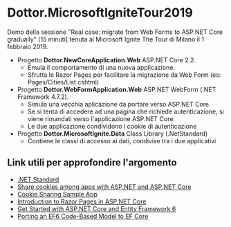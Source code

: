 # Dottor.MicrosoftIgniteTour2019
Demo della sessione "Real case: migrate from Web Forms to ASP.NET Core gradually" [15 minuti] tenuta al Microsoft Ignite The Tour di Milano il 1 febbraio 2019.

- Progetto **Dottor.NewCoreApplication.Web** ASP.NET Core 2.2. 
  - Emula il comportamento di una nuova applicazione.
  - Sfrutta le Razor Pages per facilitare la migrazione da Web Form (es: Pages/Cities/List.cshtml)
- Progetto **Dottor.WebFormApplication.Web** ASP.NET WebForm (.NET Framework 4.7.2). 
  - Simula una vecchia aplicazione da portare verso ASP.NET Core.
  - Se si tenta di accedere ad una pagina che richiede autenticazione, si viene rimandati verso l'applicazione ASP.NET Core.
  - Le due applicazione condividono i cookie di autenticazione
- Progetto **Dottor.MicrosoftIgnite.Data** Class Library (.NetStandard)
  - Contiene le classi di accesso ai dati, condivise tra i due applicativi

## Link utili per approfondire l'argomento
- [.NET Standard](https://docs.microsoft.com/en-us/dotnet/standard/net-standard)
- [Share cookies among apps with ASP.NET and ASP.NET Core](https://docs.microsoft.com/it-it/aspnet/core/security/cookie-sharing?view=aspnetcore-2.2)
- [Cookie Sharing Sample App](https://github.com/aspnet/Docs/tree/master/aspnetcore/security/cookie-sharing/sample/)
- [Introduction to Razor Pages in ASP.NET Core](https://docs.microsoft.com/en-us/aspnet/core/razor-pages/?view=aspnetcore-2.2&tabs=visual-studio)
- [Get Started with ASP.NET Core and Entity Framework 6](https://docs.microsoft.com/en-us/aspnet/core/data/entity-framework-6?view=aspnetcore-2.2)
- [Porting an EF6 Code-Based Model to EF Core](https://docs.microsoft.com/en-us/ef/efcore-and-ef6/porting/port-code)